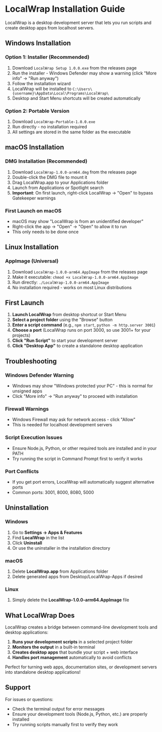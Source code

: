 # LocalWrap Installation Guide

LocalWrap is a desktop development server that lets you run scripts and create desktop apps from localhost servers.

## Windows Installation

### Option 1: Installer (Recommended)
1. Download `LocalWrap Setup 1.0.0.exe` from the releases page
2. Run the installer - Windows Defender may show a warning (click "More info" → "Run anyway")
3. Follow the installation wizard
4. LocalWrap will be installed to `C:\Users\{username}\AppData\Local\Programs\LocalWrap\`
5. Desktop and Start Menu shortcuts will be created automatically

### Option 2: Portable Version
1. Download `LocalWrap-Portable-1.0.0.exe` 
2. Run directly - no installation required
3. All settings are stored in the same folder as the executable

## macOS Installation

### DMG Installation (Recommended)
1. Download `LocalWrap-1.0.0-arm64.dmg` from the releases page
2. Double-click the DMG file to mount it
3. Drag LocalWrap.app to your Applications folder
4. Launch from Applications or Spotlight search
5. **Important**: On first launch, right-click LocalWrap → "Open" to bypass Gatekeeper warnings

### First Launch on macOS
- macOS may show "LocalWrap is from an unidentified developer"
- Right-click the app → "Open" → "Open" to allow it to run
- This only needs to be done once

## Linux Installation

### AppImage (Universal)
1. Download `LocalWrap-1.0.0-arm64.AppImage` from the releases page
2. Make it executable: `chmod +x LocalWrap-1.0.0-arm64.AppImage`
3. Run directly: `./LocalWrap-1.0.0-arm64.AppImage`
4. No installation required - works on most Linux distributions

## First Launch

1. **Launch LocalWrap** from desktop shortcut or Start Menu
2. **Select a project folder** using the "Browse" button
3. **Enter a script command** (e.g., `npm start`, `python -m http.server 3001`)
4. **Choose a port** (LocalWrap runs on port 3000, so use 3001+ for your projects)
5. **Click "Run Script"** to start your development server
6. **Click "Desktop App"** to create a standalone desktop application

## Troubleshooting

### Windows Defender Warning
- Windows may show "Windows protected your PC" - this is normal for unsigned apps
- Click "More info" → "Run anyway" to proceed with installation

### Firewall Warnings
- Windows Firewall may ask for network access - click "Allow" 
- This is needed for localhost development servers

### Script Execution Issues
- Ensure Node.js, Python, or other required tools are installed and in your PATH
- Try running the script in Command Prompt first to verify it works

### Port Conflicts
- If you get port errors, LocalWrap will automatically suggest alternative ports
- Common ports: 3001, 8000, 8080, 5000

## Uninstallation

### Windows
1. Go to **Settings → Apps & Features**
2. Find **LocalWrap** in the list
3. Click **Uninstall**
4. Or use the uninstaller in the installation directory

### macOS
1. Delete **LocalWrap.app** from Applications folder
2. Delete generated apps from Desktop/LocalWrap-Apps if desired

### Linux
1. Simply delete the **LocalWrap-1.0.0-arm64.AppImage** file

## What LocalWrap Does

LocalWrap creates a bridge between command-line development tools and desktop applications:

1. **Runs your development scripts** in a selected project folder
2. **Monitors the output** in a built-in terminal
3. **Creates desktop apps** that bundle your script + web interface
4. **Handles port management** automatically to avoid conflicts

Perfect for turning web apps, documentation sites, or development servers into standalone desktop applications!

## Support

For issues or questions:
- Check the terminal output for error messages
- Ensure your development tools (Node.js, Python, etc.) are properly installed
- Try running scripts manually first to verify they work